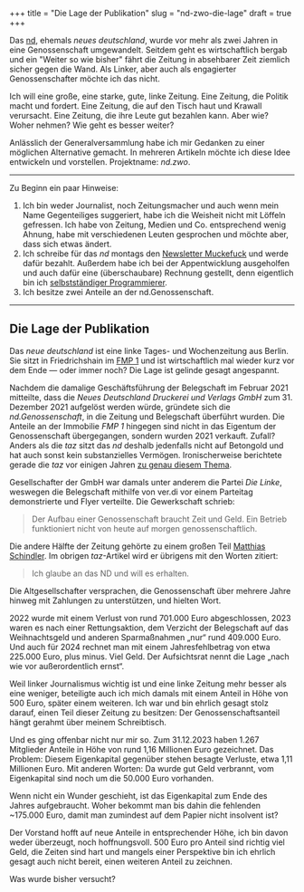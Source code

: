 +++
title = "Die Lage der Publikation"
slug = "nd-zwo-die-lage"
draft = true
+++

Das [nd](https://nd-aktuell.de), ehemals _neues deutschland_, wurde vor mehr als zwei Jahren in eine Genossenschaft umgewandelt.
Seitdem geht es wirtschaftlich bergab und ein "Weiter so wie bisher" fährt die Zeitung in absehbarer Zeit ziemlich sicher gegen die Wand.
Als Linker, aber auch als engagierter Genossenschafter möchte ich das nicht.

Ich will eine große, eine starke, gute, linke Zeitung.
Eine Zeitung, die Politik macht und fordert.
Eine Zeitung, die auf den Tisch haut und Krawall verursacht.
Eine Zeitung, die ihre Leute gut bezahlen kann. 
Aber wie? Woher nehmen? Wie geht es besser weiter?

Anlässlich der Generalversammlung habe ich mir Gedanken zu einer möglichen Alternative gemacht.
In mehreren Artikeln möchte ich diese Idee entwickeln und vorstellen. Projektname: _nd.zwo_.

<!-- more -->

--------

Zu Beginn ein paar Hinweise:

1. Ich bin weder Journalist, noch Zeitungsmacher und auch wenn mein Name Gegenteiliges suggeriert, habe ich die Weisheit nicht mit Löffeln gefressen. Ich habe von Zeitung, Medien und Co. entsprechend wenig Ahnung, habe mit verschiedenen Leuten gesprochen und möchte aber, dass sich etwas ändert.
2. Ich schreibe für das _nd_ montags den [Newsletter Muckefuck](https://newsletter.nd-aktuell.de/muckefuck) und werde dafür bezahlt. Außerdem habe ich bei der Appentwicklung ausgeholfen und auch dafür eine (überschaubare) Rechnung gestellt, denn eigentlich bin ich [selbstständiger Programmierer](https://zeitschlag.net/lebenslauf/).
3. Ich besitze zwei Anteile an der nd.Genossenschaft.

--------

## Die Lage der Publikation

Das _neue deutschland_ ist eine linke Tages- und Wochenzeitung aus Berlin.
Sie sitzt in Friedrichshain im [FMP 1](https://de.wikipedia.org/wiki/Verlagsgebäude_Neues_Deutschland) und ist wirtschaftlich mal wieder kurz vor dem Ende — oder immer noch?
Die Lage ist gelinde gesagt angespannt.

Nachdem die damalige Geschäftsführung der Belegschaft im Februar 2021 mitteilte, dass die _Neues Deutschland Druckerei und Verlags GmbH_ zum 31. Dezember 2021 aufgelöst werden würde, gründete sich die _nd.Genossenschaft_, in die Zeitung und Belegschaft überführt wurden.
Die Anteile an der Immobilie _FMP 1_ hingegen sind nicht in das Eigentum der Genossenschaft übergegangen, sondern wurden 2021 verkauft.
Zufall? Anders als die _taz_ sitzt das _nd_ deshalb jedenfalls nicht auf Betongold und hat auch sonst kein substanzielles Vermögen.
Ironischerweise berichtete gerade die _taz_ vor einigen Jahren [zu genau diesem Thema](https://taz.de/Neues-Deutschland-Auflage-broeckelt/!5504099/).

Gesellschafter der GmbH war damals unter anderem die Partei _Die Linke_, weswegen die Belegschaft mithilfe von ver.di vor einem Parteitag demonstrierte und Flyer verteilte. 
Die Gewerkschaft schrieb:

> Der Aufbau einer Genossenschaft braucht Zeit und Geld. Ein Betrieb funktioniert nicht von heute auf morgen genossenschaftlich.

Die andere Hälfte der Zeitung gehörte zu einem großen Teil [Matthias Schindler](https://de.wikipedia.org/wiki/Matthias_Schindler_(Manager)).
Im obrigen _taz_-Artikel wird er übrigens mit den Worten zitiert:

> Ich glaube an das ND und will es erhalten.

Die Altgesellschafter versprachen, die Genossenschaft über mehrere Jahre hinweg mit Zahlungen zu unterstützen, und hielten Wort.

2022 wurde mit einem Verlust von rund 701.000 Euro abgeschlossen, 2023 waren es nach einer Rettungsaktion, dem Verzicht der Belegschaft auf das Weihnachtsgeld und anderen Sparmaßnahmen „nur“ rund 409.000 Euro.
Und auch für 2024 rechnet man mit einem Jahresfehlbetrag von etwa 225.000 Euro, plus minus.
Viel Geld.
Der Aufsichtsrat nennt die Lage „nach wie vor außerordentlich ernst“.

Weil linker Journalismus wichtig ist und eine linke Zeitung mehr besser als eine weniger, beteiligte auch ich mich damals mit einem Anteil in Höhe von 500 Euro, später einem weiteren.
Ich war und bin ehrlich gesagt stolz darauf, einen Teil dieser Zeitung zu besitzen: Der Genossenschaftsanteil hängt gerahmt über meinem Schreibtisch. 

Und es ging offenbar nicht nur mir so.
Zum 31.12.2023 haben 1.267 Mitglieder Anteile in Höhe von rund 1,16 Millionen Euro gezeichnet.
Das Problem: Diesem Eigenkapital gegenüber stehen besagte Verluste, etwa 1,11 Millionen Euro.
Mit anderen Worten: Da wurde gut Geld verbrannt, vom Eigenkapital sind noch um die 50.000 Euro vorhanden.

Wenn nicht ein Wunder geschieht, ist das Eigenkapital zum Ende des Jahres aufgebraucht.
Woher bekommt man bis dahin die fehlenden ~175.000 Euro, damit man zumindest auf dem Papier nicht insolvent ist?

Der Vorstand hofft auf neue Anteile in entsprechender Höhe, ich bin davon weder überzeugt, noch hoffnungsvoll.
500 Euro pro Anteil sind richtig viel Geld, die Zeiten sind hart und mangels einer Perspektive bin ich ehrlich gesagt auch nicht bereit, einen weiteren Anteil zu zeichnen.

Was wurde bisher versucht?